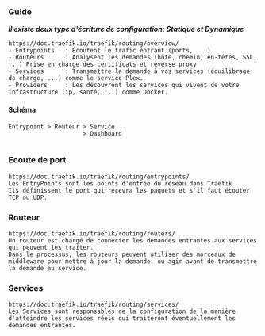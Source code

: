 ### Guide ####

***Il existe deux type d'écriture de configuration: Statique et Dynamique***

````
https://doc.traefik.io/traefik/routing/overview/
- Entrypoints   : Écoutent le trafic entrant (ports, ...)
- Routeurs      : Analysent les demandes (hôte, chemin, en-têtes, SSL, ...) Prise en charge des certificats et reverse proxy
- Services      : Transmettre la demande à vos services (équilibrage de charge, ...) comme le service Plex.
- Providers     : Les découvrent les services qui vivent de votre infrastructure (ip, santé, ...) comme Docker.
````


#### Schéma ####
````
Entrypoint > Routeur > Service
                     > Dashboard
                     
````

### Ecoute de port ####
````
https://doc.traefik.io/traefik/routing/entrypoints/
Les EntryPoints sont les points d'entrée du réseau dans Traefik.
Ils définissent le port qui recevra les paquets et s'il faut écouter TCP ou UDP.
````

### Routeur ###
````
https://doc.traefik.io/traefik/routing/routers/
Un routeur est chargé de connecter les demandes entrantes aux services qui peuvent les traiter. 
Dans le processus, les routeurs peuvent utiliser des morceaux de middleware pour mettre à jour la demande, ou agir avant de transmettre la demande au service.
````
### Services ###
````
https://doc.traefik.io/traefik/routing/services/
Les Services sont responsables de la configuration de la manière d'atteindre les services réels qui traiteront éventuellement les demandes entrantes.
````
